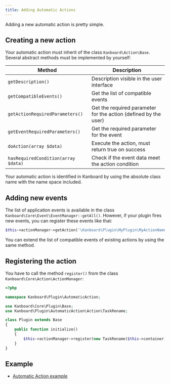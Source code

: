 ```yaml
---
title: Adding Automatic Actions
---
```


Adding a new automatic action is pretty simple.

Creating a new action
---------------------

Your automatic action must inherit of the class `Kanboard\Action\Base`.
Several abstract methods must be implemented by yourself:

Method                               | Description
-------------------------------------| -------------------------------------
`getDescription()`                   | Description visible in the user interface
`getCompatibleEvents()`              | Get the list of compatible events
`getActionRequiredParameters()`      | Get the required parameter for the action (defined by the user)
`getEventRequiredParameters()`       | Get the required parameter for the event
`doAction(array $data)`              | Execute the action, must return true on success
`hasRequiredCondition(array $data)`  | Check if the event data meet the action condition

Your automatic action is identified in Kanboard by using the absolute class name with the name space included.

Adding new events
-----------------

The list of application events is available in the class `Kanboard\Core\Event\EventManager::getAll()`. However, if your plugin fires new events, you can register these events like that:

```php
$this->actionManager->getAction('\Kanboard\Plugin\MyPlugin\MyActionName')->addEvent('my.event', 'My event description');
```

You can extend the list of compatible events of existing actions by using the same method.

Registering the action
----------------------

You have to call the method `register()` from the class `Kanboard\Core\Action\ActionManager`:

```php
<?php

namespace Kanboard\Plugin\AutomaticAction;

use Kanboard\Core\Plugin\Base;
use Kanboard\Plugin\AutomaticAction\Action\TaskRename;

class Plugin extends Base
{
    public function initialize()
    {
        $this->actionManager->register(new TaskRename($this->container));
    }
}
```

Example
-------

- [Automatic Action example](https://github.com/kanboard/plugin-example-automatic-action)
